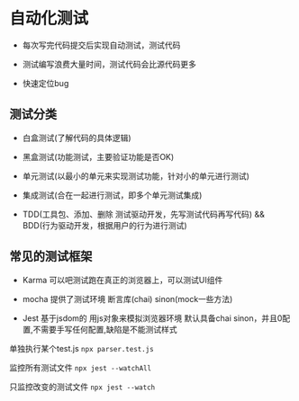 # 自动化测试

- 每次写完代码提交后实现自动测试，测试代码

- 测试编写浪费大量时间，测试代码会比源代码更多

- 快速定位bug

## 测试分类

- 白盒测试(了解代码的具体逻辑)

- 黑盒测试(功能测试，主要验证功能是否OK)

- 单元测试(以最小的单元来实现测试功能，针对小的单元进行测试)

- 集成测试(合在一起进行测试，即多个单元测试集成)

- TDD(工具包、添加、删除  测试驱动开发，先写测试代码再写代码) && BDD(行为驱动开发，根据用户的行为进行测试)

## 常见的测试框架

- Karma 可以吧测试跑在真正的浏览器上，可以测试UI组件

- mocha 提供了测试环境 断言库(chai) sinon(mock一些方法)

- Jest 基于jsdom的 用js对象来模拟浏览器环境 默认具备chai sinon，并且0配置,不需要手写任何配置,缺陷是不能测试样式

单独执行某个test.js `npx parser.test.js`

监控所有测试文件 `npx jest --watchAll`

只监控改变的测试文件 `npx jest --watch`
